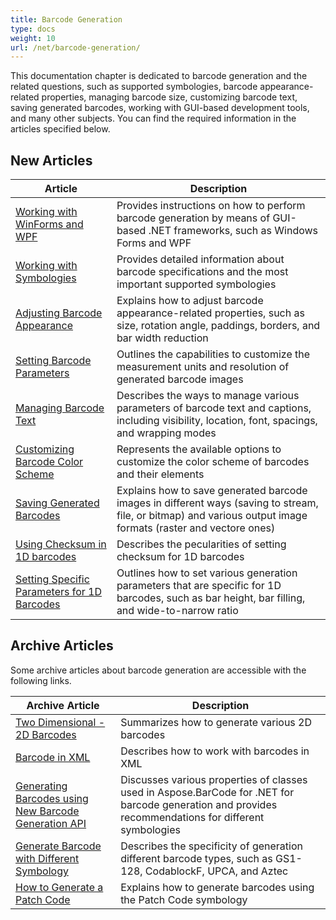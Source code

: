 ```yaml
---
title: Barcode Generation
type: docs
weight: 10
url: /net/barcode-generation/
---
```

This documentation chapter is dedicated to barcode generation and the related questions, such as supported symbologies, barcode appearance-related properties, managing barcode size, customizing barcode text, saving generated barcodes, working with GUI-based development tools, and many other subjects. You can find the required information in the articles specified below.
  
## New Articles
  
|Article|Description|
|---|---|
|[Working with WinForms and WPF](/barcode/net/generate-barcodes-with-aspose-barcode-apis/)|Provides instructions on how to perform barcode generation by means of GUI-based .NET frameworks, such as Windows Forms and WPF|
|[Working with Symbologies](/barcode/net/symbologies-for-barcodes/)|Provides detailed information about barcode specifications and the most important supported symbologies|
|[Adjusting Barcode Appearance](/barcode/net/image-formatting-and-display-settings/)|Explains how to adjust barcode appearance-related properties, such as size, rotation angle, paddings, borders, and bar width reduction|
|[Setting Barcode Parameters](/barcode/net/setting-barcode-parameters/)|Outlines the capabilities to customize the measurement units and resolution of generated barcode images|
|[Managing Barcode Text](/barcode/net/working-with-barcode-text-appearance/)|Describes the ways to manage various parameters of barcode text and captions, including visibility, location, font, spacings, and wrapping modes|
|[Customizing Barcode Color Scheme](/barcode/net/customizing-barcode-color-scheme/)|Represents the available options to customize the color scheme of barcodes and their elements|
|[Saving Generated Barcodes](/barcode/net/saving-barcode-image/)|Explains how to save generated barcode images in different ways (saving to stream, file, or bitmap) and various output image formats (raster and vectore ones)|
|[Using Checksum in 1D barcodes](/barcode/net/using-checksum-and-data-supplement/)|Describes the pecularities of setting checksum for 1D barcodes|
|[Setting Specific Parameters for 1D Barcodes](/barcode/net/managing-different-barcode-settings/)|Outlines how to set various generation parameters that are specific for 1D barcodes, such as bar height, bar filling, and wide-to-narrow ratio|
  
## Archive Articles
Some archive articles about barcode generation are accessible with the following links.  
  
|Archive Article|Description|
|---|---|
|[Two Dimensional - 2D Barcodes](barcode/net/two-dimensional-2d-barcodes/)|Summarizes how to generate various 2D barcodes|
|[Barcode in XML](/barcode/net/barcode-in-xml/)|Describes how to work with barcodes in XML|
|[Generating Barcodes using New Barcode Generation API](/barcode/net/generating-barcodes-using-new-barcode-generation-api/)|Discusses various properties of classes used in Aspose.BarCode for .NET for barcode generation and provides recommendations for different symbologies|
|[Generate Barcode with Different Symbology](/barcode/net/generate-barcode-with-different-symbology/)|Describes the specificity of generation different barcode types, such as GS1-128, CodablockF, UPCA, and Aztec|
|[How to Generate a Patch Code](https://docs.aspose.com/barcode/net/how-to-generate-a-patch-code/)|Explains how to generate barcodes using the Patch Code symbology|
  